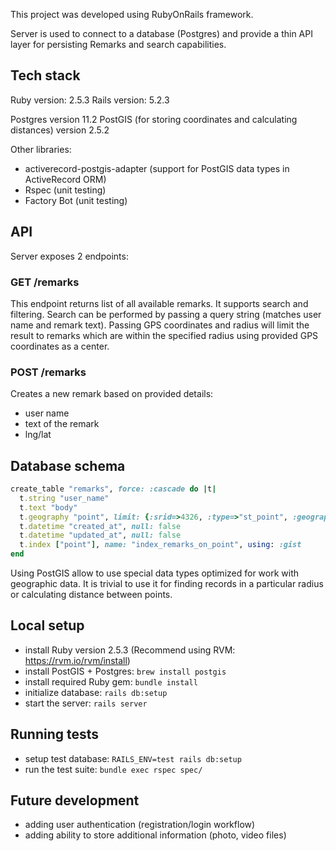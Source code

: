 This project was developed using RubyOnRails framework.

Server is used to connect to a database (Postgres) and provide a thin API layer for persisting Remarks and search capabilities.

## Tech stack
Ruby version: 2.5.3
Rails version:  5.2.3

Postgres version 11.2
PostGIS (for storing coordinates and calculating distances) version 2.5.2

Other libraries:
- activerecord-postgis-adapter (support for PostGIS data types in ActiveRecord ORM)
- Rspec (unit testing)
- Factory Bot (unit testing)

## API
Server exposes 2 endpoints:

### GET /remarks
This endpoint returns list of all available remarks.
It supports search and filtering.
Search can be performed by passing a query string (matches user name and remark text).
Passing GPS coordinates and radius will limit the result to remarks which are within the specified radius using provided GPS coordinates as a center.

### POST /remarks
Creates a new remark based on provided details:
- user name
- text of the remark
- lng/lat

## Database schema
```ruby
create_table "remarks", force: :cascade do |t|
  t.string "user_name"
  t.text "body"
  t.geography "point", limit: {:srid=>4326, :type=>"st_point", :geographic=>true}
  t.datetime "created_at", null: false
  t.datetime "updated_at", null: false
  t.index ["point"], name: "index_remarks_on_point", using: :gist
end
```

Using PostGIS allow to use special data types optimized for work with geographic data.
It is trivial to use it for finding records in a particular radius or calculating distance between points.

## Local setup
- install Ruby version 2.5.3 (Recommend using RVM: https://rvm.io/rvm/install)
- install PostGIS + Postgres: `brew install postgis`
- install required Ruby gem: `bundle install`
- initialize database: `rails db:setup`
- start the server: `rails server`

## Running tests
- setup test database: `RAILS_ENV=test rails db:setup`
- run the test suite: `bundle exec rspec spec/`


## Future development
- adding user authentication (registration/login workflow)
- adding ability to store additional information (photo, video files)
